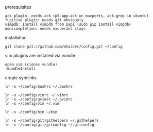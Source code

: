 prerequisites

    ack plugin: needs ack (p5-app-ack on macports, ack-grep in ubuntu)
    fugitive plugin: needs git obviously
    vimpdb: install vimpdb from pypi (sudo pip install vimpdb)
    omnicompletion: needs exuberant ctags

installation

    git clone git://github.com/mhalder/config.git ~/config

vim plugins are installed via vundle

    open vim (clones vundle)
    :BundleInstall

create symlinks

    ln -s ~/config/bashrc ~/.bashrc

    ln -s ~/config/vimrc ~/.vimrc
    ln -s ~/config/gvimrc ~/.gvimrc
    ln -s ~/config/vim ~/.vim

    ln -s ~/config/bin ~/bin

    ln -s ~/config/git/githelpers ~/.githelpers
    ln -s ~/config/git/gitconfig ~/.gitconfig
